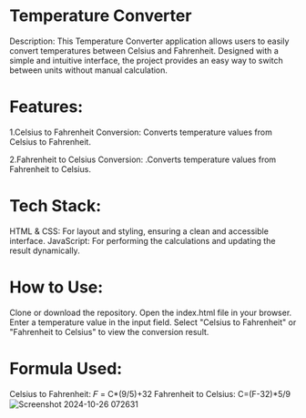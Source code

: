 # Temperature Converter
Description: This Temperature Converter application allows users to easily convert temperatures between Celsius and Fahrenheit. Designed with a simple and intuitive interface, the project provides an easy way to switch between units without manual calculation.

# Features:
1.Celsius to Fahrenheit Conversion:
Converts temperature values from Celsius to Fahrenheit.

2.Fahrenheit to Celsius Conversion:
.Converts temperature values from Fahrenheit to Celsius.

# Tech Stack:
HTML & CSS: For layout and styling, ensuring a clean and accessible interface.
JavaScript: For performing the calculations and updating the result dynamically.

# How to Use:
Clone or download the repository.
Open the index.html file in your browser.
Enter a temperature value in the input field.
Select "Celsius to Fahrenheit" or "Fahrenheit to Celsius" to view the conversion result.

# Formula Used:
Celsius to Fahrenheit: 𝐹 = C*(9/5)+32       Fahrenheit to Celsius: C=(F-32)*5/9
![Screenshot 2024-10-26 072631](https://github.com/user-attachments/assets/72dd4a51-d0b1-44d7-ab95-0ac3f18885a0)

​

